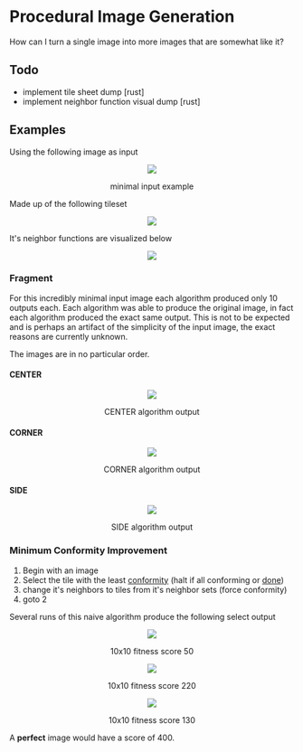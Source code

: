 # Procedural Image Generation

How can I turn a single image into more images that are somewhat like it?

## Todo

- implement tile sheet dump [rust]
- implement neighbor function visual dump [rust]

## Examples

Using the following image as input 

<p align="center">
<img src=https://imgur.com/ZuOinkm.png/>
</p>
<p align = "center">minimal input example</p>

Made up of the following tileset

<p align="center">
<img src=https://imgur.com/CfTFzSk.png/>
</p>

It's neighbor functions are visualized below

<p align="center">
<img src=https://imgur.com/GQAaMIr.png/>
</p>

### Fragment

For this incredibly minimal input image each algorithm produced only 10 outputs
each. Each algorithm was able to produce the original image, in fact each algorithm
produced the exact same output. This is not to be expected and is perhaps an
artifact of the simplicity of the input image, the exact reasons are currently unknown.

The images are in no particular order.

#### CENTER

<p align="center">
<img src=https://imgur.com/0fcqyXN.png/>
</p>
<p align = "center">CENTER algorithm output</p>

#### CORNER

<p align="center">
<img src=https://imgur.com/pXQtAjm.png>
</p>
<p align = "center">CORNER algorithm output</p>

#### SIDE

<p align="center">
<img src=https://imgur.com/dZEUcL5.png>
</p>
<p align = "center">SIDE algorithm output</p>

### Minimum Conformity Improvement

1. Begin with an image
2. Select the tile with the least [conformity](https://github.com/akilmarshall/procedural-image-generation/wiki/Genetic-Algorithms#conformity-function) (halt if all conforming or [done](https://github.com/akilmarshall/procedural-image-generation/wiki/Minimum-Conformity-Improvement#termination))
3. change it's neighbors to tiles from it's neighbor sets (force conformity)
4. goto 2

Several runs of this naive algorithm produce the following select output

<p align="center">
<img src=https://imgur.com/MYrgU01.png>
</p>
<p align = "center">10x10 fitness score 50</p>

<p align="center">
<img src=https://imgur.com/5L3a8Ch.png>
</p>
<p align = "center">10x10 fitness score 220</p>

<p align="center">
<img src=https://imgur.com/3G4ylRZ.png>
</p>
<p align = "center">10x10 fitness score 130</p>

A **perfect** image would have a score of 400.
